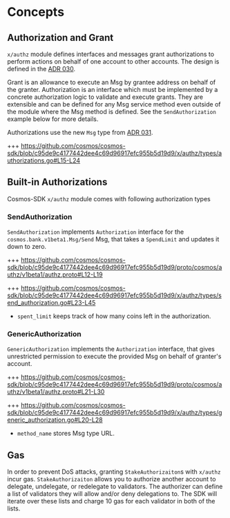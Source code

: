 <!--
order: 1
-->

# Concepts

## Authorization and Grant
`x/authz` module defines interfaces and messages grant authorizations to perform actions
on behalf of one account to other accounts. The design is defined in the [ADR 030](../../../architecture/adr-030-authz-module.md).

Grant is an allowance to execute an Msg by grantee address on behalf of the granter.
Authorization is an interface which must be implemented by a concrete authorization logic to validate and execute grants. They are extensible and can be defined for any Msg service method even outside of the module where the Msg method is defined. See the `SendAuthorization` example below for more details.

Authorizations use the new `Msg` type from [ADR 031](../../../architecture/adr-031-msg-service.md).


+++ https://github.com/cosmos/cosmos-sdk/blob/c95de9c4177442dee4c69d96917efc955b5d19d9/x/authz/types/authorizations.go#L15-L24


## Built-in Authorizations

Cosmos-SDK `x/authz` module comes with following authorization types

### SendAuthorization

`SendAuthorization` implements `Authorization` interface for the `cosmos.bank.v1beta1.Msg/Send` Msg, that takes a `SpendLimit` and updates it down to zero.

+++ https://github.com/cosmos/cosmos-sdk/blob/c95de9c4177442dee4c69d96917efc955b5d19d9/proto/cosmos/authz/v1beta1/authz.proto#L12-L19

+++ https://github.com/cosmos/cosmos-sdk/blob/c95de9c4177442dee4c69d96917efc955b5d19d9/x/authz/types/send_authorization.go#L23-L45

- `spent_limit` keeps track of how many coins left in the authorization.


### GenericAuthorization

`GenericAuthorization` implements the `Authorization` interface, that gives unrestricted permission to execute the provided Msg on behalf of granter's account.

+++ https://github.com/cosmos/cosmos-sdk/blob/c95de9c4177442dee4c69d96917efc955b5d19d9/proto/cosmos/authz/v1beta1/authz.proto#L21-L30

+++ https://github.com/cosmos/cosmos-sdk/blob/c95de9c4177442dee4c69d96917efc955b5d19d9/x/authz/types/generic_authorization.go#L20-L28

- `method_name` stores Msg type URL.

## Gas

In order to prevent DoS attacks, granting `StakeAuthorizaiton`s with `x/authz` incur gas. `StakeAuthorizaiton` allows you to authorize another account to delegate, undelegate, or redelegate to validators. The authorizer can define a list of validators they will allow and/or deny delegations to. The SDK will iterate over these lists and charge 10 gas for each validator in both of the lists.
